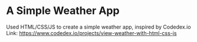 # A Simple Weather App

Used HTML/CSS/JS to create a simple weather app, inspired by Codedex.io
Link: https://www.codedex.io/projects/view-weather-with-html-css-js